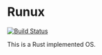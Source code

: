 # Runux
[![Build Status](https://travis-ci.org/chansuke/runux.svg?branch=master)](https://travis-ci.org/chansuke/runux)

This is a Rust implemented OS.
